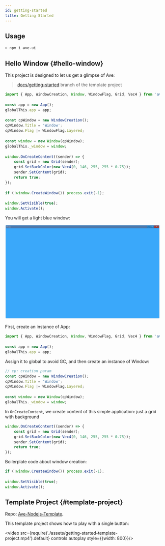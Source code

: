 ```yaml
---
id: getting-started
title: Getting Started
---
```


## Usage

```bash
> npm i ave-ui
```

## Hello Window {#hello-window}

This project is designed to let us get a glimpse of Ave:

> [docs/getting-started](https://github.com/qber-soft/Ave-Nodejs-Template/tree/docs/getting-started) branch of the template project

```ts title="https://github.com/qber-soft/Ave-Nodejs-Template/blob/docs/getting-started/src/index.ts"
import { App, WindowCreation, Window, WindowFlag, Grid, Vec4 } from 'ave-ui';

const app = new App();
globalThis.app = app;

const cpWindow = new WindowCreation();
cpWindow.Title = 'Window';
cpWindow.Flag |= WindowFlag.Layered;

const window = new Window(cpWindow);
globalThis._window = window;

window.OnCreateContent((sender) => {
    const grid = new Grid(sender);
    grid.SetBackColor(new Vec4(0, 146, 255, 255 * 0.75));
    sender.SetContent(grid);
    return true;
});

if (!window.CreateWindow()) process.exit(-1);

window.SetVisible(true);
window.Activate();
```

You will get a light blue window:

![grid background](./assets/grid-background.png)

First, create an instance of App:

```ts {4}
import { App, WindowCreation, Window, WindowFlag, Grid, Vec4 } from 'ave-ui';

const app = new App();
globalThis.app = app;
```

Assign it to global to avoid GC, and then create an instance of Window:

```ts {2,6}
// cp: creation param
const cpWindow = new WindowCreation();
cpWindow.Title = 'Window';
cpWindow.Flag |= WindowFlag.Layered;

const window = new Window(cpWindow);
globalThis._window = window;
```

In `OnCreateContent`, we create content of this simple application: just a grid with background

```ts
window.OnCreateContent((sender) => {
    const grid = new Grid(sender);
    grid.SetBackColor(new Vec4(0, 146, 255, 255 * 0.75));
    sender.SetContent(grid);
    return true;
});
```

Boilerplate code about window creation:

```ts
if (!window.CreateWindow()) process.exit(-1);

window.SetVisible(true);
window.Activate();
```

## Template Project {#template-project}

Repo: [Ave-Nodejs-Template](https://github.com/qber-soft/Ave-Nodejs-Template).

This template project shows how to play with a single button:

<video src={require('./assets/getting-started-template-project.mp4').default} controls autoplay style={{width: 800}}/>
